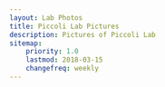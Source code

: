 ```yaml
---
layout: Lab Photos
title: Piccoli Lab Pictures
description: Pictures of Piccoli Lab
sitemap:
    priority: 1.0
    lastmod: 2018-03-15
    changefreq: weekly
---
```

